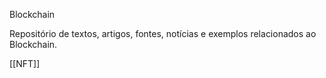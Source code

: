 Blockchain

Repositório de textos, artigos, fontes, notícias e exemplos relacionados ao Blockchain.

[[NFT]]
